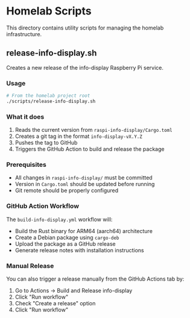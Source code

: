 # Homelab Scripts

This directory contains utility scripts for managing the homelab infrastructure.

## release-info-display.sh

Creates a new release of the info-display Raspberry Pi service.

### Usage

```bash
# From the homelab project root
./scripts/release-info-display.sh
```

### What it does

1. Reads the current version from `raspi-info-display/Cargo.toml`
2. Creates a git tag in the format `info-display-vX.Y.Z`
3. Pushes the tag to GitHub
4. Triggers the GitHub Action to build and release the package

### Prerequisites

- All changes in `raspi-info-display/` must be committed
- Version in `Cargo.toml` should be updated before running
- Git remote should be properly configured

### GitHub Action Workflow

The `build-info-display.yml` workflow will:

- Build the Rust binary for ARM64 (aarch64) architecture
- Create a Debian package using `cargo-deb`
- Upload the package as a GitHub release
- Generate release notes with installation instructions

### Manual Release

You can also trigger a release manually from the GitHub Actions tab by:

1. Go to Actions → Build and Release info-display
2. Click "Run workflow"
3. Check "Create a release" option
4. Click "Run workflow"